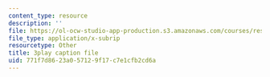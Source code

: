 ```yaml
---
content_type: resource
description: ''
file: https://ol-ocw-studio-app-production.s3.amazonaws.com/courses/res-18-009-learn-differential-equations-up-close-with-gilbert-strang-and-cleve-moler-fall-2015/771f7d8623a057129f17c7e1cfb2cd6a_mBcLRGuAFUk.vtt
file_type: application/x-subrip
resourcetype: Other
title: 3play caption file
uid: 771f7d86-23a0-5712-9f17-c7e1cfb2cd6a
---
```

